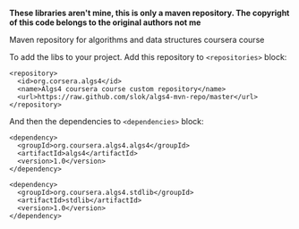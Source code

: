 **These libraries aren't mine, this is only a maven repository.
The copyright of this code belongs to the original authors not me**

Maven repository for algorithms and data structures coursera course

To add the libs to your project. Add this repository to ``<repositories>`` block:

    <repository>
      <id>org.corsera.algs4</id>
      <name>Algs4 coursera course custom repository</name>
      <url>https://raw.github.com/slok/algs4-mvn-repo/master</url>
    </repository>

And then the dependencies to ``<dependencies>`` block:

	<dependency>
	  <groupId>org.coursera.algs4.algs4</groupId>
	  <artifactId>algs4</artifactId>
	  <version>1.0</version>
	</dependency>
    
	<dependency>
	  <groupId>org.coursera.algs4.stdlib</groupId>
	  <artifactId>stdlib</artifactId>
	  <version>1.0</version>
	</dependency>

